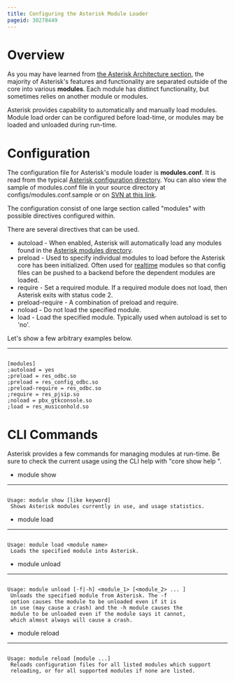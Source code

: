 ```yaml
---
title: Configuring the Asterisk Module Loader
pageid: 30278449
---
```


Overview
========

As you may have learned from [the Asterisk Architecture section](/Fundamentals/Asterisk-Architecture/Asterisk-Architecture-The-Big-Picture), the majority of Asterisk's features and functionality are separated outside of the core into various **modules**. Each module has distinct functionality, but sometimes relies on another module or modules.

Asterisk provides capability to automatically and manually load modules. Module load order can be configured before load-time, or modules may be loaded and unloaded during run-time.

Configuration
=============

The configuration file for Asterisk's module loader is **modules.conf**. It is read from the typical [Asterisk configuration directory](/Fundamentals/Directory-and-File-Structure). You can also view the sample of modules.conf file in your source directory at configs/modules.conf.sample or on [SVN at this link](http://svnview.digium.com/svn/asterisk/trunk/configs/samples/modules.conf.sample?view=markup).

The configuration consist of one large section called "modules" with possible directives configured within.

There are several directives that can be used.

* autoload - When enabled, Asterisk will automatically load any modules found in the [Asterisk modules directory](/Fundamentals/Directory-and-File-Structure).
* preload - Used to specify individual modules to load before the Asterisk core has been initialized. Often used for [realtime](/Realtime-Database-Configuration) modules so that config files can be pushed to a backend before the dependent modules are loaded.
* require - Set a required module. If a required module does not load, then Asterisk exits with status code 2.
* preload-require - A combination of preload and require.
* noload - Do not load the specified module.
* load - Load the specified module. Typically used when autoload is set to 'no'.

Let's show a few arbitrary examples below.




---

  
  


```

[modules]
;autoload = yes
;preload = res_odbc.so
;preload = res_config_odbc.so
;preload-require = res_odbc.so
;require = res_pjsip.so
;noload = pbx_gtkconsole.so
;load = res_musiconhold.so

```


CLI Commands
============

Asterisk provides a few commands for managing modules at run-time. Be sure to check the current usage using the CLI help with "core show help <command>".

* module show




---

  
  


```

Usage: module show [like keyword]
 Shows Asterisk modules currently in use, and usage statistics.

```
* module load




---

  
  


```

Usage: module load <module name>
 Loads the specified module into Asterisk.

```
* module unload




---

  
  


```

Usage: module unload [-f|-h] <module_1> [<module_2> ... ]
 Unloads the specified module from Asterisk. The -f
 option causes the module to be unloaded even if it is
 in use (may cause a crash) and the -h module causes the
 module to be unloaded even if the module says it cannot, 
 which almost always will cause a crash.

```
* module reload




---

  
  


```

Usage: module reload [module ...]
 Reloads configuration files for all listed modules which support
 reloading, or for all supported modules if none are listed.

```

 

